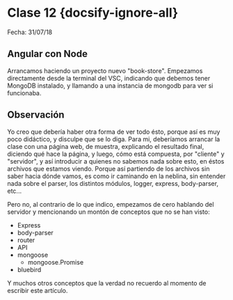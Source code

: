 # Clase 12  {docsify-ignore-all}

Fecha: 31/07/18

## Angular con Node

Arrancamos haciendo un proyecto nuevo "book-store". Empezamos directamente desde la terminal del VSC, indicando que debemos tener MongoDB instalado, y llamando a una instancia de mongodb para ver si funcionaba.

## Observación

Yo creo que debería haber otra forma de ver todo ésto, porque así es muy poco didáctico, y disculpe que se lo diga. Para mi, deberíamos arrancar la clase con una página web, de muestra, explicando el resultado final, diciendo qué hace la página, y luego, cómo está compuesta, por "cliente" y "servidor", y así introducir a quienes no sabemos nada sobre esto, en éstos archivos que estamos viendo. Porque así partiendo de los archivos sin saber hacia dónde vamos, es como ir caminando en la neblina, sin entender nada sobre el parser, los distintos módulos, logger, express, body-parser, etc...

Pero no, al contrario de lo que indico, empezamos de cero hablando del servidor y mencionando un montón de conceptos que no se han visto:

- Express
- body-parser
- router
- API
- mongoose
  - mongoose.Promise
- bluebird

Y muchos otros conceptos que la verdad no recuerdo al momento de escribir este artículo.